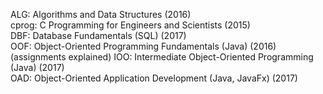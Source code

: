 ALG: Algorithms and Data Structures (2016)  
cprog: C Programming for Engineers and Scientists (2015)  
DBF: Database Fundamentals  (SQL) (2017)  
OOF: Object-Oriented Programming Fundamentals (Java) (2016)  (assignments explained)
IOO: Intermediate Object-Oriented Programming (Java) (2017)  
OAD: Object-Oriented Application Development (Java, JavaFx) (2017)  
